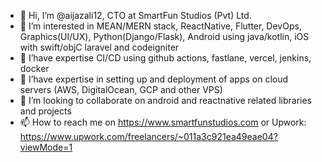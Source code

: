 - 👋 Hi, I’m @aijazali12, CTO at SmartFun Studios (Pvt) Ltd.
- 👀 I’m interested in MEAN/MERN stack, ReactNative, Flutter, DevOps, Graphics(UI/UX), Python(Django/Flask), Android using java/kotlin, iOS with swift/objC laravel and codeigniter
- 🌱 I’have expertise CI/CD using github actions, fastlane, vercel, jenkins, docker
- 🌱 I’have expertise in setting up and deployment of apps on cloud servers (AWS, DigitalOcean, GCP and other VPS)
- 💞️ I’m looking to collaborate on android and reactnative related libraries and projects
- 📫 How to reach me on https://www.smartfunstudios.com
     or
   Upwork: https://www.upwork.com/freelancers/~011a3c921ea49eae04?viewMode=1
  
<!---
aijazali12/aijazali12 is a ✨ special ✨ repository because its `README.md` (this file) appears on your GitHub profile.
You can click the Preview link to take a look at your changes.
--->
